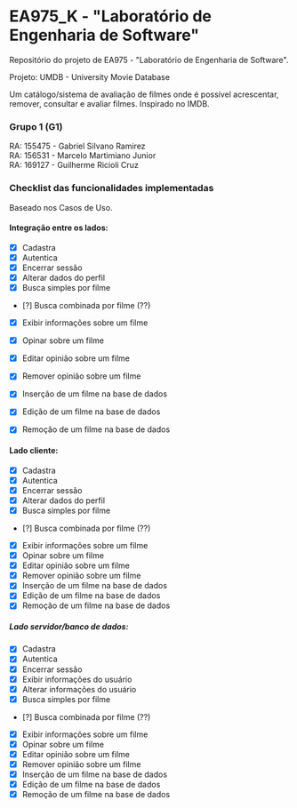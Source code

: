 # EA975_K - "Laboratório de Engenharia de Software"
Repositório do projeto de EA975 - "Laboratório de Engenharia de Software".

Projeto: UMDB - University Movie Database 

Um catálogo/sistema de avaliação de filmes onde é possível acrescentar, 
remover, consultar e avaliar filmes. Inspirado no IMDB.


### Grupo 1 (G1)
RA: 155475 - Gabriel Silvano Ramirez\
RA: 156531 - Marcelo Martimiano Junior\
RA: 169127 - Guilherme Ricioli Cruz


### Checklist das funcionalidades implementadas

Baseado nos Casos de Uso.

#### Integração entre os lados: 

- [x] Cadastra
- [x] Autentica
- [x] Encerrar sessão
- [x] Alterar dados do perfil
- [x] Busca simples por filme
- [?] Busca combinada por filme (??)
- [x] Exibir informações sobre um filme
- [x] Opinar sobre um filme
- [x] Editar opinião sobre um filme
- [x] Remover opinião sobre um filme
- [x] Inserção de um filme na base de dados
- [x] Edição de um filme na base de dados
- [x] Remoção de um filme na base de dados


#### Lado cliente:

- [x] Cadastra
- [x] Autentica
- [x] Encerrar sessão
- [x] Alterar dados do perfil
- [x] Busca simples por filme
- [?] Busca combinada por filme (??)
- [x] Exibir informações sobre um filme
- [x] Opinar sobre um filme
- [x] Editar opinião sobre um filme
- [x] Remover opinião sobre um filme
- [x] Inserção de um filme na base de dados
- [x] Edição de um filme na base de dados
- [x] Remoção de um filme na base de dados

##### Lado servidor/banco de dados:

- [x] Cadastra
- [x] Autentica
- [x] Encerrar sessão
- [x] Exibir informações do usuário
- [x] Alterar informações do usuário
- [x] Busca simples por filme
- [?] Busca combinada por filme (??)
- [x] Exibir informações sobre um filme
- [x] Opinar sobre um filme
- [x] Editar opinião sobre um filme
- [x] Remover opinião sobre um filme
- [x] Inserção de um filme na base de dados
- [x] Edição de um filme na base de dados
- [x] Remoção de um filme na base de dados
